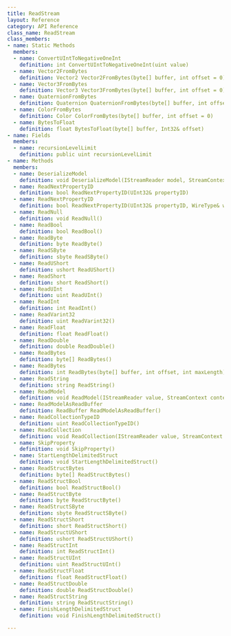 ```yaml
---
title: ReadStream
layout: Reference
category: API Reference
class_name: ReadStream
class_members:
- name: Static Methods
  members:
  - name: ConvertUIntToNegativeOneInt
    definition: int ConvertUIntToNegativeOneInt(uint value)
  - name: Vector2FromBytes
    definition: Vector2 Vector2FromBytes(byte[] buffer, int offset = 0)
  - name: Vector3FromBytes
    definition: Vector3 Vector3FromBytes(byte[] buffer, int offset = 0)
  - name: QuaternionFromBytes
    definition: Quaternion QuaternionFromBytes(byte[] buffer, int offset = 0)
  - name: ColorFromBytes
    definition: Color ColorFromBytes(byte[] buffer, int offset = 0)
  - name: BytesToFloat
    definition: float BytesToFloat(byte[] buffer, Int32& offset)
- name: Fields
  members:
  - name: recursionLevelLimit
    definition: public uint recursionLevelLimit
- name: Methods
  members:
  - name: DeserializeModel
    definition: void DeserializeModel(IStreamReader model, StreamContext context)
  - name: ReadNextPropertyID
    definition: bool ReadNextPropertyID(UInt32& propertyID)
  - name: ReadNextPropertyID
    definition: bool ReadNextPropertyID(UInt32& propertyID, WireType& wireType)
  - name: ReadNull
    definition: void ReadNull()
  - name: ReadBool
    definition: bool ReadBool()
  - name: ReadByte
    definition: byte ReadByte()
  - name: ReadSByte
    definition: sbyte ReadSByte()
  - name: ReadUShort
    definition: ushort ReadUShort()
  - name: ReadShort
    definition: short ReadShort()
  - name: ReadUInt
    definition: uint ReadUInt()
  - name: ReadInt
    definition: int ReadInt()
  - name: ReadVarint32
    definition: uint ReadVarint32()
  - name: ReadFloat
    definition: float ReadFloat()
  - name: ReadDouble
    definition: double ReadDouble()
  - name: ReadBytes
    definition: byte[] ReadBytes()
  - name: ReadBytes
    definition: int ReadBytes(byte[] buffer, int offset, int maxLength)
  - name: ReadString
    definition: string ReadString()
  - name: ReadModel
    definition: void ReadModel(IStreamReader value, StreamContext context, bool didForceWriteFullModel = false)
  - name: ReadModelAsReadBuffer
    definition: ReadBuffer ReadModelAsReadBuffer()
  - name: ReadCollectionTypeID
    definition: uint ReadCollectionTypeID()
  - name: ReadCollection
    definition: void ReadCollection(IStreamReader value, StreamContext context, bool didForceWriteFullModel = false)
  - name: SkipProperty
    definition: void SkipProperty()
  - name: StartLengthDelimitedStruct
    definition: void StartLengthDelimitedStruct()
  - name: ReadStructBytes
    definition: byte[] ReadStructBytes()
  - name: ReadStructBool
    definition: bool ReadStructBool()
  - name: ReadStructByte
    definition: byte ReadStructByte()
  - name: ReadStructSByte
    definition: sbyte ReadStructSByte()
  - name: ReadStructShort
    definition: short ReadStructShort()
  - name: ReadStructUShort
    definition: ushort ReadStructUShort()
  - name: ReadStructInt
    definition: int ReadStructInt()
  - name: ReadStructUInt
    definition: uint ReadStructUInt()
  - name: ReadStructFloat
    definition: float ReadStructFloat()
  - name: ReadStructDouble
    definition: double ReadStructDouble()
  - name: ReadStructString
    definition: string ReadStructString()
  - name: FinishLengthDelimitedStruct
    definition: void FinishLengthDelimitedStruct()

---
```

